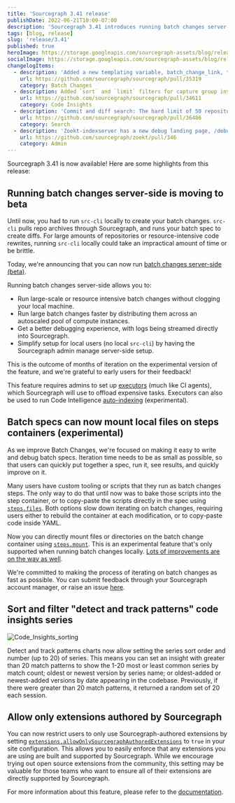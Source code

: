 ```yaml
---
title: 'Sourcegraph 3.41 release'
publishDate: 2022-06-21T10:00-07:00
description: 'Sourcegraph 3.41 introduces running batch changes server-side, file mounting for the batch change container, greater pattern tracking in Code Insights, and admin settings to restrict extensions to those authored by Sourcegraph.'
tags: [blog, release]
slug: 'release/3.41'
published: true
heroImage: https://storage.googleapis.com/sourcegraph-assets/blog/release-post/3.41/sourcegraph-3-41-release.png
socialImage: https://storage.googleapis.com/sourcegraph-assets/blog/release-post/3.41/sourcegraph-3-41-release.png
changelogItems: 
  - description: 'Added a new templating variable, batch_change_link, to give more control over where the "Created by Sourcegraph batch change" message appears in the published changeset description. This message would occasionally break CI workflows that parsed the bottom of a message; it can now be moved accordingly.'
    url: https://github.com/sourcegraph/sourcegraph/pull/35319
    category: Batch Changes
  - description: Added `sort` and `limit` filters for capture group insights. This gives Code Insights users more control over which series are displayed.
    url: https://github.com/sourcegraph/sourcegraph/pull/34611
    category: Code Insights
  - description: 'Commit and diff search: The hard limit of 50 repositories has been removed, so you can now run broader searches. Long-running searches will continue running until the timeout is hit.'
    url: https://github.com/sourcegraph/sourcegraph/pull/36486
    category: Search
  - description: 'Zoekt-indexserver has a new debug landing page, /debug, which exposes information about the queue, the list of indexed repositories, and the list of assigned repositories for easier visual debugging. Admins can reach the debug landing page by going to the site admin view and selecting "Instrumentation" > indexed-search-indexer > "Debug".'
    url: https://github.com/sourcegraph/zoekt/pull/346
    category: Admin
---
```

 
Sourcegraph 3.41 is now available! Here are some highlights from this release:

## Running batch changes server-side is moving to beta

Until now, you had to run `src-cli` locally to create your batch changes. `src-cli` pulls repo archives through Sourcegraph, and runs your batch spec to create diffs. For large amounts of repositories or resource-intensive code rewrites, running `src-cli` locally could take an impractical amount of time or be brittle.

Today, we're announcing that you can now run [batch changes server-side (beta)](https://docs.sourcegraph.com/batch_changes/explanations/server_side). 

Running batch changes server-side allows you to:
- Run large-scale or resource intensive batch changes without clogging your local machine.
- Run large batch changes faster by distributing them across an autoscaled pool of compute instances.
- Get a better debugging experience, with logs being streamed directly into Sourcegraph.
- Simplify setup for local users (no local `src-cli`) by having the Sourcegraph admin manage server-side setup.

This is the outcome of months of iteration on the experimental version of the feature, and we're grateful to early users for their feedback!

This feature requires admins to set up [executors](https://docs.sourcegraph.com/admin/executors) (much like CI agents), which Sourcegraph will use to offload expensive tasks. Executors can also be used to run Code Intelligence [auto-indexing](https://docs.sourcegraph.com/code_intelligence/how-to/enable_auto_indexing) (experimental).

##  Batch specs can now mount local files on steps containers (experimental)

As we improve Batch Changes, we're focused on making it easy to write and debug batch specs. Iteration time needs to be as small as possible, so that users can quickly put together a spec, run it, see results, and quickly improve on it.

Many users have custom tooling or scripts that they run as batch changes steps. The only way to do that until now was to bake those scripts into the step container, or to copy-paste the scripts directly in the spec using [`steps.files`](https://docs.sourcegraph.com/batch_changes/references/batch_spec_yaml_reference#steps-files). Both options slow down iterating on batch changes, requiring users either to rebuild the container at each modification, or to copy-paste code inside YAML.

Now you can directly mount files or directories on the batch change container using [`steps.mount`](https://docs.sourcegraph.com/batch_changes/references/batch_spec_yaml_reference#steps-mount). This is an experimental feature that's only supported when running batch changes locally. [Lots of improvements are on the way as well](https://github.com/sourcegraph/sourcegraph/issues/14851).

We're committed to making the process of iterating on batch changes as fast as possible. You can submit feedback through your Sourcegraph account manager, or raise an issue [here](https://github.com/sourcegraph/sourcegraph/issues/new?title=Batch%20changes:&body=@batchers%20this%20is%20an%20issue%20for%20you).

## Sort and filter "detect and track patterns" code insights series 

![Code_Insights_sorting](https://storage.googleapis.com/sourcegraph-assets/blog/release-post/3.41/code_insights_sorting.png)

Detect and track patterns charts now allow setting the series sort order and number (up to 20) of series. This means you can set an insight with greater than 20 match patterns to show the 1-20 most or least common series by match count; oldest or newest version by series name; or oldest-added or newest-added versions by date appearing in the codebase. Previously, if there were greater than 20 match patterns, it returned a random set of 20 each session.

## Allow only extensions authored by Sourcegraph

You can now restrict users to only use Sourcegraph-authored extensions by setting [`extensions.allowOnlySourcegraphAuthoredExtensions`](../config/site_config.md) to `true` in your site configuration. This allows you to easily enforce that any extensions you are using are built and supported by Sourcegraph. While we encourage trying out open source extensions from the community, this setting may be valuable for those teams who want to ensure all of their extensions are directly supported by Sourcegraph.

For more information about this feature, please refer to the [documentation](https://docs.sourcegraph.com/admin/extensions#allow-only-extensions-authored-by-sourcegraph).
